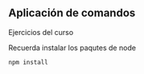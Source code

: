 ## Aplicación de comandos

Ejercicios del curso

Recuerda instalar los paqutes de node

````````````````
npm install

````````````````